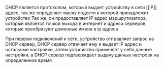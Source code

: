 DHCP является протоколом, который выдает устройству в сети [[IP]] адрес, так же определяет маску подсети к которой принадлежит устройство 
Так же, он предоставляет IP адрес маршрутизатора, который является точкой выхода в интернет и адреса серверов, которые преобразуют доменные имена в ip адреса 

При первом подключений к сети, устройство отправляет запрос на DHCP сервер, DHCP сервер отвечает ему и выдает IP адрес и остальные настройки, затем устройство применяет у себя данные настройки, а DHCP сервер подтверждает выдачу данных настроек на определенное время